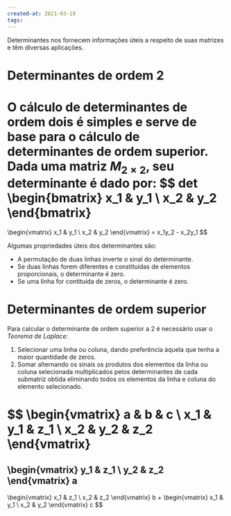 ```yaml
---
created-at: 2021-03-19
tags:
---
```

Determinantes nos fornecem informações úteis a respeito de suas matrizes e têm diversas aplicações.

# Determinantes de ordem 2
O cálculo de determinantes de ordem dois é simples e serve de base para o cálculo de determinantes de ordem superior.
 Dada uma matriz $M_{2\times2}$, seu determinante é dado por:
$$
det
\begin{bmatrix}
  x_1 & y_1 \\
  x_2 & y_2
\end{bmatrix}
=
\begin{vmatrix}
  x_1 & y_1 \\
  x_2 & y_2
\end{vmatrix}
= x_1y_2 - x_2y_1
$$

Algumas propriedades úteis dos determinantes são:
- A permutação de duas linhas inverte o sinal do determinante.
- Se duas linhas forem diferentes e constituídas de elementos proporcionais, o determinante é zero.
- Se uma linha for contituída de zeros, o determinante é zero.

# Determinantes de ordem superior
Para calcular o determinante de ordem superior a 2 é necessário usar o *Teorema de Laplace*:
1. Selecionar uma linha ou coluna, dando preferência àquela que tenha a maior quantidade de zeros.
2. Somar alternando os sinais os produtos dos elementos da linha ou coluna selecionada multiplicados pelos determinantes de cada submatriz obtida eliminando todos os elementos da linha e coluna do elemento selecionado.

$$
\begin{vmatrix}
  a & b & c \\
  x_1 & y_1 & z_1 \\
  x_2 & y_2 & z_2
\end{vmatrix}
=

\begin{vmatrix}
  y_1 & z_1 \\
  y_2 & z_2
\end{vmatrix}
a
-
\begin{vmatrix}
  x_1 & z_1 \\
  x_2 & z_2
\end{vmatrix}
b
+
\begin{vmatrix}
  x_1 & y_1 \\
  x_2 & y_2
\end{vmatrix}
c
$$